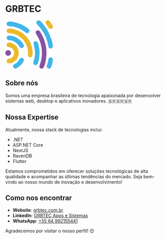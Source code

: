 # GRBTEC

<img alt="Logo da GRBTEC" src="https://raw.githubusercontent.com/grbtec/.github/main/images/gbt-logo.svg" width="150">


## Sobre nós

Somos uma empresa brasileira de tecnologia apaixonada por desenvolver sistemas web, desktop e aplicativos inovadores. 🇧🇷🇧🇷🇧🇷

## Nossa Expertise

Atualmente, nossa stack de tecnologias inclui:

- .NET
- ASP.NET Core
- NextJS
- RavenDB
- Flutter

Estamos comprometidos em oferecer soluções tecnológicas de alta qualidade e acompanhar as últimas tendências do mercado. Seja bem-vindo ao nosso mundo de inovação e desenvolvimento!

## Como nos encontrar

- **Website**: [grbtec.com.br](https://grbtec.com.br)
- **LinkedIn**: [GRBTEC Apps e Sistemas](https://www.linkedin.com/company/grbtec-apps-e-sistemas)
- **WhatsApp**: [+55 64 992155441](https://wa.me/5564992155441)

Agradecemos por visitar o nosso perfil! 😊
